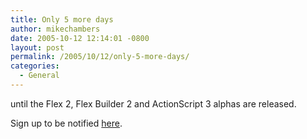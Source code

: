 ```yaml
---
title: Only 5 more days
author: mikechambers
date: 2005-10-12 12:14:01 -0800
layout: post
permalink: /2005/10/12/only-5-more-days/
categories:
  - General
---
```



until the Flex 2, Flex Builder 2 and ActionScript 3 alphas are released.

Sign up to be notified [here][1].

 [1]: http://labs.macromedia.com